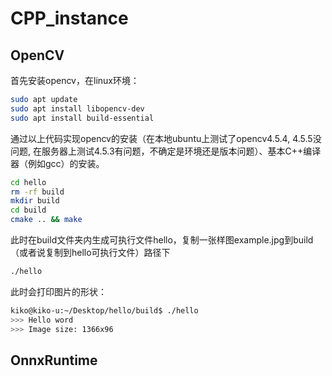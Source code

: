 # CPP_instance

## OpenCV
首先安装opencv，在linux环境：
```bash
sudo apt update
sudo apt install libopencv-dev
sudo apt install build-essential
```
通过以上代码实现opencv的安装（在本地ubuntu上测试了opencv4.5.4, 4.5.5没问题, 在服务器上测试4.5.3有问题，不确定是环境还是版本问题）、基本C++编译器（例如gcc）的安装。


```bash
cd hello
rm -rf build
mkdir build
cd build
cmake .. && make
```
此时在build文件夹内生成可执行文件hello，复制一张样图example.jpg到build（或者说复制到hello可执行文件）路径下

```bash
./hello
```
此时会打印图片的形状：
```bash
kiko@kiko-u:~/Desktop/hello/build$ ./hello
>>> Hello word
>>> Image size: 1366x96
```

## OnnxRuntime
